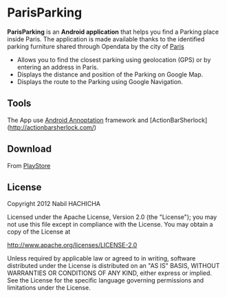 ParisParking
====================

**ParisParking** is an **Android application** that helps you find a Parking place inside Paris.
The application is made available thanks to the identified parking furniture shared through Opendata by the city of [Paris](http://opendata.paris.fr/)

+ Allows you to find the closest parking using geolocation (GPS) or by entering an address in Paris.
+ Displays the distance and position of the Parking on Google Map.
+ Displays the route to the Parking using Google Navigation.


Tools
----------
The App use [Android Annoptation](https://github.com/excilys/androidannotation) framework 
and [ActionBarSherlock] (http://actionbarsherlock.com/)

Download
----------
From [PlayStore](https://play.google.com/store/apps/details?id=dev.nhachicha.parisparking)

License
-------

Copyright 2012 Nabil HACHICHA

Licensed under the Apache License, Version 2.0 (the "License");
you may not use this file except in compliance with the License.
You may obtain a copy of the License at

http://www.apache.org/licenses/LICENSE-2.0

Unless required by applicable law or agreed to in writing, software
distributed under the License is distributed on an "AS IS" BASIS,
WITHOUT WARRANTIES OR CONDITIONS OF ANY KIND, either express or implied.
See the License for the specific language governing permissions and
limitations under the License.